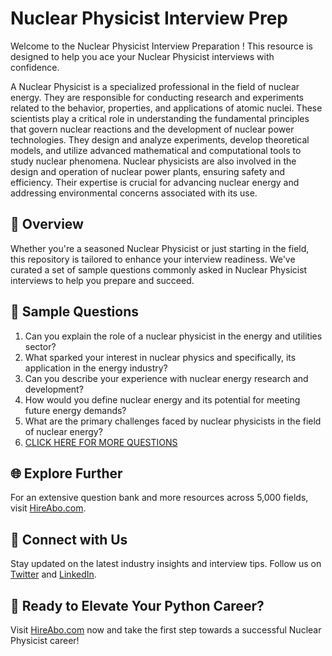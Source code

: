 # Nuclear Physicist Interview Prep

Welcome to the Nuclear Physicist Interview Preparation ! This resource is designed to help you ace your Nuclear Physicist interviews with confidence.

A Nuclear Physicist is a specialized professional in the field of nuclear energy. They are responsible for conducting research and experiments related to the behavior, properties, and applications of atomic nuclei. These scientists play a critical role in understanding the fundamental principles that govern nuclear reactions and the development of nuclear power technologies. They design and analyze experiments, develop theoretical models, and utilize advanced mathematical and computational tools to study nuclear phenomena. Nuclear physicists are also involved in the design and operation of nuclear power plants, ensuring safety and efficiency. Their expertise is crucial for advancing nuclear energy and addressing environmental concerns associated with its use.

## 🚀 Overview

Whether you're a seasoned Nuclear Physicist or just starting in the field, this repository is tailored to enhance your interview readiness. We've curated a set of sample questions commonly asked in Nuclear Physicist interviews to help you prepare and succeed.

## 📝 Sample Questions

1. Can you explain the role of a nuclear physicist in the energy and utilities sector?
2. What sparked your interest in nuclear physics and specifically, its application in the energy industry?
3. Can you describe your experience with nuclear energy research and development?
4. How would you define nuclear energy and its potential for meeting future energy demands?
5. What are the primary challenges faced by nuclear physicists in the field of nuclear energy?
6. [CLICK HERE FOR MORE QUESTIONS](https://hireabo.com/job/20_3_2/Nuclear%20Physicist)

## 🌐 Explore Further

For an extensive question bank and more resources across 5,000 fields, visit [HireAbo.com](https://www.hireabo.com).

## 📱 Connect with Us

Stay updated on the latest industry insights and interview tips. Follow us on [Twitter](https://twitter.com/hireabo) and [LinkedIn](https://www.linkedin.com/in/hire-abo-3609972a8/).

## 🚀 Ready to Elevate Your Python Career?

Visit [HireAbo.com](https://www.hireabo.com) now and take the first step towards a successful Nuclear Physicist career!